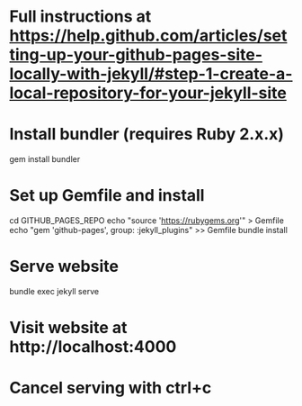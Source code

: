 # Full instructions at https://help.github.com/articles/setting-up-your-github-pages-site-locally-with-jekyll/#step-1-create-a-local-repository-for-your-jekyll-site

# Install bundler (requires Ruby 2.x.x)
gem install bundler

# Set up Gemfile and install
cd GITHUB_PAGES_REPO
echo "source 'https://rubygems.org'" > Gemfile
echo "gem 'github-pages', group: :jekyll_plugins" >> Gemfile
bundle install

# Serve website
bundle exec jekyll serve

# Visit website at http://localhost:4000
# Cancel serving with ctrl+c
